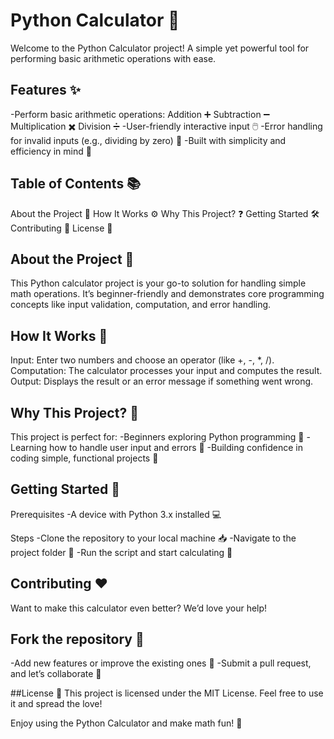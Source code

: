 # Python Calculator 🧮

Welcome to the Python Calculator project! A simple yet powerful tool for performing basic arithmetic operations with ease.

## Features ✨

-Perform basic arithmetic operations:
Addition ➕
Subtraction ➖
Multiplication ✖️
Division ➗
-User-friendly interactive input 🖱️
-Error handling for invalid inputs (e.g., dividing by zero) 🚫
-Built with simplicity and efficiency in mind 🚀

## Table of Contents 📚
About the Project 📖
How It Works ⚙️
Why This Project? ❓
Getting Started 🛠️
Contributing 🤝
License 📜

## About the Project 🌟
This Python calculator project is your go-to solution for handling simple math operations. It’s beginner-friendly and demonstrates core programming concepts like input validation, computation, and error handling.

## How It Works 🧠
Input: Enter two numbers and choose an operator (like +, -, *, /).
Computation: The calculator processes your input and computes the result.
Output: Displays the result or an error message if something went wrong.

## Why This Project? 🤔
This project is perfect for:
-Beginners exploring Python programming 🐍
-Learning how to handle user input and errors 🎯
-Building confidence in coding simple, functional projects 💪

## Getting Started 🚀
Prerequisites
-A device with Python 3.x installed 💻

Steps
-Clone the repository to your local machine 📥
-Navigate to the project folder 📂
-Run the script and start calculating 🎉

## Contributing ❤️
Want to make this calculator even better? We’d love your help!

## Fork the repository 🍴
-Add new features or improve the existing ones 🌟
-Submit a pull request, and let’s collaborate 🤝

##License 📝
This project is licensed under the MIT License. Feel free to use it and spread the love!

Enjoy using the Python Calculator and make math fun! 🎉

